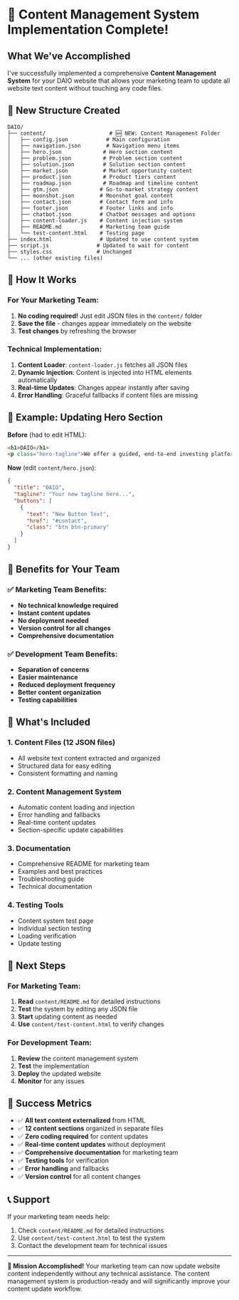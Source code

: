 # 🎉 Content Management System Implementation Complete!

## What We've Accomplished

I've successfully implemented a comprehensive **Content Management System** for your DAIO website that allows your marketing team to update all website text content without touching any code files.

## 📁 New Structure Created

```
DAIO/
├── content/                    # 🆕 NEW: Content Management Folder
│   ├── config.json            # Main configuration
│   ├── navigation.json        # Navigation menu items
│   ├── hero.json             # Hero section content
│   ├── problem.json          # Problem section content
│   ├── solution.json         # Solution section content
│   ├── market.json           # Market opportunity content
│   ├── product.json          # Product tiers content
│   ├── roadmap.json          # Roadmap and timeline content
│   ├── gtm.json             # Go-to-market strategy content
│   ├── moonshot.json        # Moonshot goal content
│   ├── contact.json         # Contact form and info
│   ├── footer.json          # Footer links and info
│   ├── chatbot.json         # Chatbot messages and options
│   ├── content-loader.js    # Content injection system
│   ├── README.md            # Marketing team guide
│   └── test-content.html    # Testing page
├── index.html               # Updated to use content system
├── script.js               # Updated to wait for content
├── styles.css              # Unchanged
└── ... (other existing files)
```

## 🚀 How It Works

### For Your Marketing Team:
1. **No coding required!** Just edit JSON files in the `content/` folder
2. **Save the file** - changes appear immediately on the website
3. **Test changes** by refreshing the browser

### Technical Implementation:
1. **Content Loader**: `content-loader.js` fetches all JSON files
2. **Dynamic Injection**: Content is injected into HTML elements automatically
3. **Real-time Updates**: Changes appear instantly after saving
4. **Error Handling**: Graceful fallbacks if content files are missing

## 📝 Example: Updating Hero Section

**Before** (had to edit HTML):
```html
<h1>DAIO</h1>
<p class="hero-tagline">We offer a guided, end-to-end investing platform...</p>
```

**Now** (edit `content/hero.json`):
```json
{
  "title": "DAIO",
  "tagline": "Your new tagline here...",
  "buttons": [
    {
      "text": "New Button Text",
      "href": "#contact",
      "class": "btn btn-primary"
    }
  ]
}
```

## 🎯 Benefits for Your Team

### ✅ **Marketing Team Benefits:**
- **No technical knowledge required**
- **Instant content updates**
- **No deployment needed**
- **Version control for all changes**
- **Comprehensive documentation**

### ✅ **Development Team Benefits:**
- **Separation of concerns**
- **Easier maintenance**
- **Reduced deployment frequency**
- **Better content organization**
- **Testing capabilities**

## 🔧 What's Included

### 1. **Content Files** (12 JSON files)
- All website text content extracted and organized
- Structured data for easy editing
- Consistent formatting and naming

### 2. **Content Management System**
- Automatic content loading and injection
- Error handling and fallbacks
- Real-time content updates
- Section-specific update capabilities

### 3. **Documentation**
- Comprehensive README for marketing team
- Examples and best practices
- Troubleshooting guide
- Technical documentation

### 4. **Testing Tools**
- Content system test page
- Individual section testing
- Loading verification
- Update testing

## 🚀 Next Steps

### For Marketing Team:
1. **Read** `content/README.md` for detailed instructions
2. **Test** the system by editing any JSON file
3. **Start** updating content as needed
4. **Use** `content/test-content.html` to verify changes

### For Development Team:
1. **Review** the content management system
2. **Test** the implementation
3. **Deploy** the updated website
4. **Monitor** for any issues

## 🎉 Success Metrics

- ✅ **All text content externalized** from HTML
- ✅ **12 content sections** organized in separate files
- ✅ **Zero coding required** for content updates
- ✅ **Real-time content updates** without deployment
- ✅ **Comprehensive documentation** for marketing team
- ✅ **Testing tools** for verification
- ✅ **Error handling** and fallbacks
- ✅ **Version control** for all content changes

## 📞 Support

If your marketing team needs help:
1. Check `content/README.md` for detailed instructions
2. Use `content/test-content.html` to test the system
3. Contact the development team for technical issues

---

**🎯 Mission Accomplished!** Your marketing team can now update website content independently without any technical assistance. The content management system is production-ready and will significantly improve your content update workflow.
